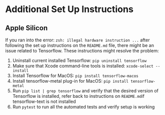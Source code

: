# Additional Set Up Instructions

## Apple Silicon

If you ran into the error: `zsh: illegal hardware instruction ...` after following the set up instructions on the `README.md` file, there might be an issue related to Tensorflow. These instructions might resolve the problem:

1. Uninstall current installed Tensorflow: `pip uninstall tensorflow`
2. Make sure that Xcode command-line tools is installed: `xcode-select --install`
3. Install Tensorflow for MacOS: `pip install tensorflow-macos`
4. Install tensorflow-metal plug-in for MacOS: `pip install tensorflow-metal`
5. Run `pip list | grep tensorflow` and verify that the desired version of Tensorflow is installed, refer back to instructions on `README.md`if tensorflow-text is not installed
6. Run `pytest` to run all the automated tests and verify setup is working
